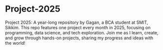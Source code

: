 # Project-2025
Project 2025: A year-long repository by Gagan, a BCA student at SMIT, Sikkim. This repo features one project every month in 2025, focusing on programming, data science, and tech exploration. Join me as I learn, create, and grow through hands-on projects, sharing my progress and ideas with the world!
